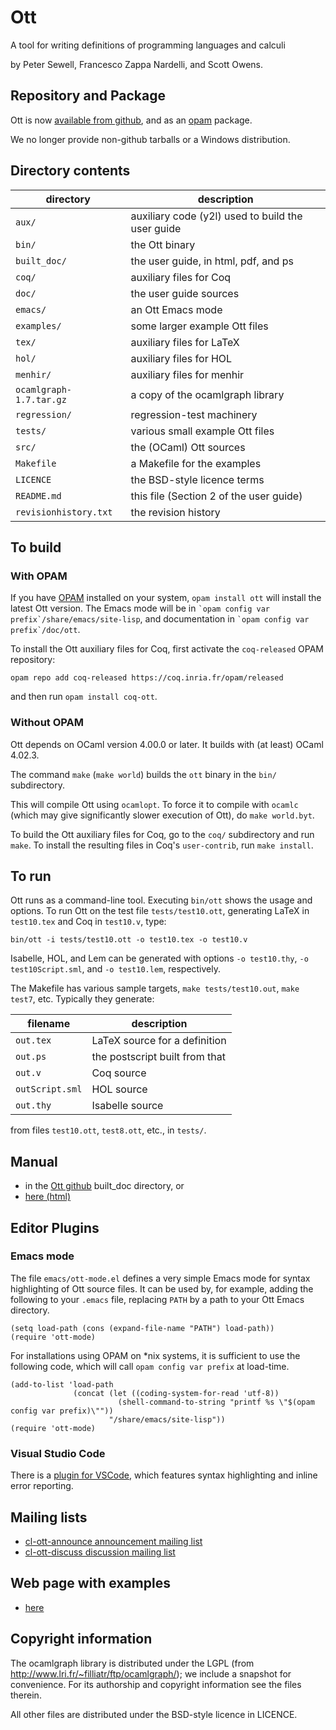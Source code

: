 # Ott

A tool for writing definitions of programming languages and calculi

by Peter Sewell, Francesco Zappa Nardelli, and Scott Owens.

## Repository and Package

Ott is now [available from github](https://github.com/ott-lang/ott), and as
an [opam](https://opam.ocaml.org) package.

We no longer provide non-github tarballs or a Windows distribution.


## Directory contents

directory                | description
-----------------------  | -------------------------------------------------
`aux/`                   | auxiliary code (y2l) used to build the user guide
`bin/`                   | the Ott binary
`built_doc/`             | the user guide, in html, pdf, and ps
`coq/`                   | auxiliary files for Coq
`doc/`                   | the user guide sources
`emacs/`                 | an Ott Emacs mode
`examples/`              | some larger example Ott files
`tex/`                   | auxiliary files for LaTeX
`hol/`                   | auxiliary files for HOL
`menhir/`                | auxiliary files for menhir
`ocamlgraph-1.7.tar.gz`  | a copy of the ocamlgraph library
`regression/`            | regression-test machinery
`tests/`                 | various small example Ott files
`src/`                   | the (OCaml) Ott sources
`Makefile`               | a Makefile for the examples
`LICENCE`                | the BSD-style licence terms
`README.md`              | this file (Section 2 of the user guide)
`revisionhistory.txt`    | the revision history



## To build

### With OPAM

If you have [OPAM](https://opam.ocaml.org) installed on your system,
`opam install ott` will install the latest Ott version.  The Emacs mode
will be in `` `opam config var prefix`/share/emacs/site-lisp ``, and
documentation in `` `opam config var prefix`/doc/ott ``.

To install the Ott auxiliary files for Coq, first activate the
`coq-released` OPAM repository:

`opam repo add coq-released https://coq.inria.fr/opam/released`

and then run `opam install coq-ott`.

### Without OPAM

Ott depends on OCaml version 4.00.0 or later. It builds with (at
least) OCaml 4.02.3.

The command `make` (`make world`) builds the `ott` binary in the `bin/` subdirectory.

This will compile Ott using `ocamlopt`.  To force it to
compile with `ocamlc` (which may give significantly slower execution
of Ott), do `make world.byt`.

To build the Ott auxiliary files for Coq, go to the `coq/` subdirectory
and run `make`. To install the resulting files in Coq's `user-contrib`,
run `make install`.

## To run

Ott runs as a command-line tool. Executing `bin/ott` shows the
usage and options.  To run Ott on the test file
`tests/test10.ott`, generating LaTeX in `test10.tex` and
Coq in `test10.v`, type:

  `bin/ott -i tests/test10.ott -o test10.tex -o test10.v`

Isabelle, HOL, and Lem can be generated with options `-o test10.thy`,
`-o test10Script.sml`, and `-o test10.lem`, respectively.

The Makefile has various sample targets, `make tests/test10.out`,
`make test7`, etc.  Typically they generate:

filename          | description
----------------  | ----------------------------------
`out.tex`         | LaTeX source for a definition
`out.ps`          | the postscript built from that
`out.v`           | Coq source
`outScript.sml`   | HOL source
`out.thy`         | Isabelle source

from files `test10.ott`, `test8.ott`, etc., in `tests/`.

## Manual

* in the [Ott github](https://github.com/ott-lang/ott) built_doc directory, or
* [here (html)](http://www.cl.cam.ac.uk/~pes20/ott/top2.html)

## Editor Plugins

### Emacs mode

The file `emacs/ott-mode.el` defines a very simple Emacs mode for syntax
highlighting of Ott source files.  It can be used by, for example,
adding the following to your `.emacs` file, replacing `PATH` by a path to your
Ott Emacs directory.

```ELisp
(setq load-path (cons (expand-file-name "PATH") load-path))
(require 'ott-mode)
```

For installations using OPAM on \*nix systems, it is sufficient to use the following code, which will call `opam config var prefix` at load-time.

```ELisp
(add-to-list 'load-path
              (concat (let ((coding-system-for-read 'utf-8))
                        (shell-command-to-string "printf %s \"$(opam config var prefix)\""))
                      "/share/emacs/site-lisp"))
(require 'ott-mode)
```

### Visual Studio Code

There is a [plugin for VSCode](https://marketplace.visualstudio.com/items?itemName=JoeyEremondi.ott), which features syntax highlighting and inline error reporting. 

## Mailing lists

* [cl-ott-announce announcement mailing list](https://lists.cam.ac.uk/mailman/listinfo/cl-ott-announce)
* [cl-ott-discuss discussion mailing list](https://lists.cam.ac.uk/mailman/listinfo/cl-ott-discuss)

## Web page with examples

* [here](http://www.cl.cam.ac.uk/users/pes20/ott)

## Copyright information

The ocamlgraph library is distributed under the LGPL (from
http://www.lri.fr/~filliatr/ftp/ocamlgraph/); we include a snapshot
for convenience. For its authorship and copyright information see the
files therein.

All other files are distributed under the BSD-style licence in LICENCE.
